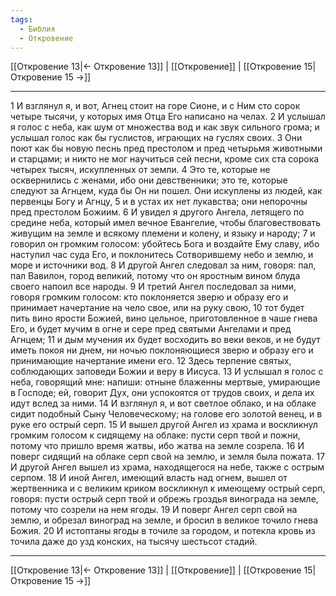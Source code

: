 ```yaml
---
tags:
  - Библия
  - Откровение
---
```

[[Откровение 13|← Откровение 13]] | [[Откровение]] | [[Откровение 15|Откровение 15 →]]

---
1 И взглянул я, и вот, Агнец стоит на горе Сионе, и с Ним сто сорок четыре тысячи, у которых имя Отца Его написано на челах.
2 И услышал я голос с неба, как шум от множества вод и как звук сильного грома; и услышал голос как бы гуслистов, играющих на гуслях своих.
3 Они поют как бы новую песнь пред престолом и пред четырьмя животными и старцами; и никто не мог научиться сей песни, кроме сих ста сорока четырех тысяч, искупленных от земли.
4 Это те, которые не осквернились с женами, ибо они девственники; это те, которые следуют за Агнцем, куда бы Он ни пошел. Они искуплены из людей, как первенцы Богу и Агнцу,
5 и в устах их нет лукавства; они непорочны пред престолом Божиим.
6 И увидел я другого Ангела, летящего по средине неба, который имел вечное Евангелие, чтобы благовествовать живущим на земле и всякому племени и колену, и языку и народу;
7 и говорил он громким голосом: убойтесь Бога и воздайте Ему славу, ибо наступил час суда Его, и поклонитесь Сотворившему небо и землю, и море и источники вод.
8 И другой Ангел следовал за ним, говоря: пал, пал Вавилон, город великий, потому что он яростным вином блуда своего напоил все народы.
9 И третий Ангел последовал за ними, говоря громким голосом: кто поклоняется зверю и образу его и принимает начертание на чело свое, или на руку свою,
10 тот будет пить вино ярости Божией, вино цельное, приготовленное в чаше гнева Его, и будет мучим в огне и сере пред святыми Ангелами и пред Агнцем;
11 и дым мучения их будет восходить во веки веков, и не будут иметь покоя ни днем, ни ночью поклоняющиеся зверю и образу его и принимающие начертание имени его.
12 Здесь терпение святых, соблюдающих заповеди Божии и веру в Иисуса.
13 И услышал я голос с неба, говорящий мне: напиши: отныне блаженны мертвые, умирающие в Господе; ей, говорит Дух, они успокоятся от трудов своих, и дела их идут вслед за ними.
14 И взглянул я, и вот светлое облако, и на облаке сидит подобный Сыну Человеческому; на голове его золотой венец, и в руке его острый серп.
15 И вышел другой Ангел из храма и воскликнул громким голосом к сидящему на облаке: пусти серп твой и пожни, потому что пришло время жатвы, ибо жатва на земле созрела.
16 И поверг сидящий на облаке серп свой на землю, и земля была пожата.
17 И другой Ангел вышел из храма, находящегося на небе, также с острым серпом.
18 И иной Ангел, имеющий власть над огнем, вышел от жертвенника и с великим криком воскликнул к имеющему острый серп, говоря: пусти острый серп твой и обрежь гроздья винограда на земле, потому что созрели на нем ягоды.
19 И поверг Ангел серп свой на землю, и обрезал виноград на земле, и бросил в великое точило гнева Божия.
20 И истоптаны ягоды в точиле за городом, и потекла кровь из точила даже до узд конских, на тысячу шестьсот стадий.

---
[[Откровение 13|← Откровение 13]] | [[Откровение]] | [[Откровение 15|Откровение 15 →]]